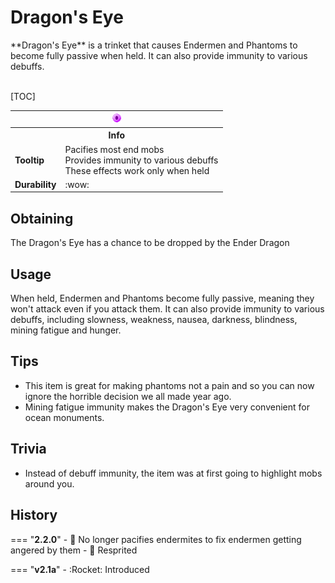 # Dragon's Eye

<div class="result kohara-infobox-grid" markdown>
<div markdown class="kohara-infobox-text">
**Dragon's Eye** is a trinket that causes Endermen and Phantoms to become fully passive when held. It can also provide immunity to various debuffs.
<br><br>

[TOC]

</div>
<div class="kohara-infobox-table">
  <table id="kohara-infobox--item">
	<tr>
		<th colspan="2" class="kohara-infobox--top-image"><img src="../../../assets/items/dragons_eye.png"></th>
	</tr>
	<tr>
		<th colspan="2">Info</th>
	</tr>
	<tr>
		<td><b>Tooltip</b></td>
		<td>Pacifies most end mobs
        <br>
        Provides immunity to various debuffs
		<br>
		These effects work only when held
        </td>
	</tr>
    <tr>
		<td><b>Durability</b></td>
		<td>:wow:
        </td>
	</tr>
</table>
</div>
</div>

## Obtaining
The Dragon's Eye has a chance to be dropped by the Ender Dragon

## Usage
When held, Endermen and Phantoms become fully passive, meaning they won't attack even if you attack them. It can also provide immunity to various debuffs, including slowness, weakness, nausea, darkness, blindness, mining fatigue and hunger.

## Tips
- This item is great for making phantoms not a pain and so you can now ignore the horrible decision we all made year ago.
- Mining fatigue immunity makes the Dragon's Eye very convenient for ocean monuments.

## Trivia
- Instead of debuff immunity, the item was at first going to highlight mobs around you.

## History
=== "**2.2.0**"
    - :bug: No longer pacifies endermites to fix endermen getting angered by them
    - :rocket: Resprited
	
=== "**v2.1a**"
    - :Rocket: Introduced
